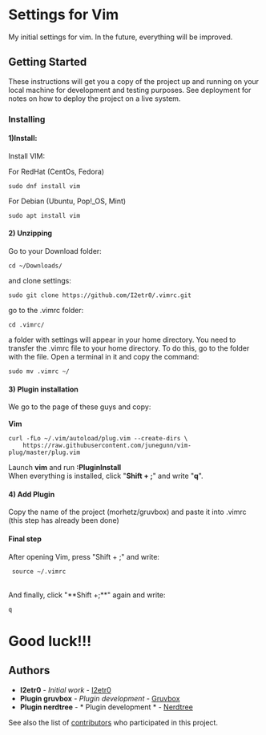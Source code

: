 # Settings for Vim

My initial settings for vim. In the future, everything will be improved.

## Getting Started

These instructions will get you a copy of the project up and running on your local machine for development and testing purposes. See deployment for notes on how to deploy the project on a live system.

### Installing

#### 1)Install:
Install VIM:

For RedHat (CentOs, Fedora)
```
sudo dnf install vim
```

For Debian (Ubuntu, Pop!\_OS, Mint)
```
sudo apt install vim
```
#### 2) Unzipping
Go to your Download folder:
```
cd ~/Downloads/
```
and clone settings:
```
sudo git clone https://github.com/I2etr0/.vimrc.git
```
go to the .vimrc folder:

```
cd .vimrc/
```
a folder with settings will appear in your home directory. You need to transfer the .vimrc file to your home directory. To do this, go to the folder with the file. Open a terminal in it and copy the command:
```
sudo mv .vimrc ~/
```
#### 3) Plugin installation
We go to the page of these guys and copy:  
<br/>
**Vim**  

```
curl -fLo ~/.vim/autoload/plug.vim --create-dirs \
    https://raw.githubusercontent.com/junegunn/vim-plug/master/plug.vim
```
Launch **vim** and run **:PluginInstall**  
When everything is installed, click "**Shift + ;**" and write "**q**".  

#### 4) Add Plugin
Copy the name of the project (morhetz/gruvbox) and paste it into .vimrc (this step has already been done)


#### Final step

After opening Vim, press "Shift + ;" and write:
```
 source ~/.vimrc
```
<br/>
And finally, click "**Shift +;**" again and write:  

```
q
```

# Good luck!!!


## Authors

* **I2etr0** - *Initial work* - [I2etr0](https://github.com/I2etr0)
* **Plugin gruvbox** - *Plugin development* - [Gruvbox](https://github.com/morhetz/gruvbox)
* **Plugin nerdtree** - * Plugin development * - [Nerdtree](https://github.com/preservim/nerdtree)


See also the list of [contributors](https://github.com/I2etr0/.vimrc/graphs/contributors) who participated in this project.

